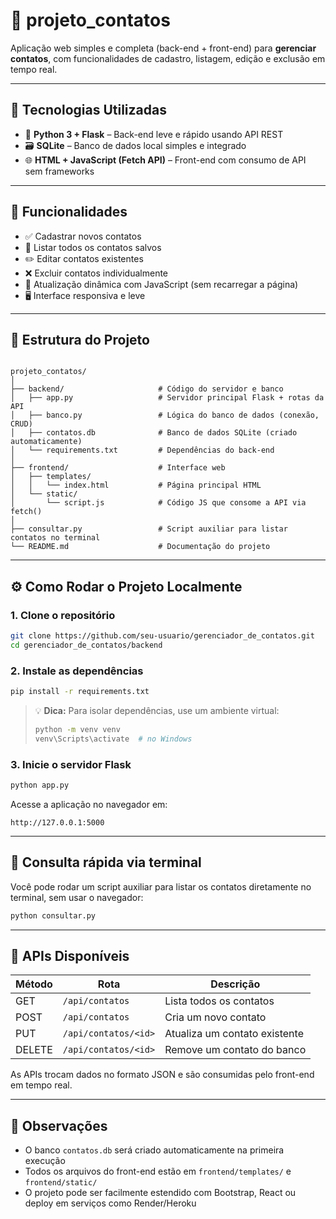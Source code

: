
# 📇 projeto_contatos

Aplicação web simples e completa (back-end + front-end) para **gerenciar contatos**, com funcionalidades de cadastro, listagem, edição e exclusão em tempo real.

---

## 🔧 Tecnologias Utilizadas

- 🐍 **Python 3 + Flask** – Back-end leve e rápido usando API REST
- 🗃️ **SQLite** – Banco de dados local simples e integrado
- 🌐 **HTML + JavaScript (Fetch API)** – Front-end com consumo de API sem frameworks

---

## 🚀 Funcionalidades

- ✅ Cadastrar novos contatos
- 📄 Listar todos os contatos salvos
- ✏️ Editar contatos existentes
- ❌ Excluir contatos individualmente
- 🔄 Atualização dinâmica com JavaScript (sem recarregar a página)
- 🖥️ Interface responsiva e leve

---

## 📁 Estrutura do Projeto

```

projeto_contatos/
│
├── backend/                     # Código do servidor e banco
│   ├── app.py                   # Servidor principal Flask + rotas da API
│   ├── banco.py                 # Lógica do banco de dados (conexão, CRUD)
│   ├── contatos.db              # Banco de dados SQLite (criado automaticamente)
│   └── requirements.txt         # Dependências do back-end
│
├── frontend/                    # Interface web
│   ├── templates/
│   │   └── index.html           # Página principal HTML
│   └── static/
│       └── script.js            # Código JS que consome a API via fetch()
│
├── consultar.py                 # Script auxiliar para listar contatos no terminal
└── README.md                    # Documentação do projeto

````

---

## ⚙️ Como Rodar o Projeto Localmente

### 1. Clone o repositório

```bash
git clone https://github.com/seu-usuario/gerenciador_de_contatos.git
cd gerenciador_de_contatos/backend
````

### 2. Instale as dependências

```bash
pip install -r requirements.txt
```

> 💡 **Dica:** Para isolar dependências, use um ambiente virtual:
>
> ```bash
> python -m venv venv
> venv\Scripts\activate  # no Windows
> ```

### 3. Inicie o servidor Flask

```bash
python app.py
```

Acesse a aplicação no navegador em:

```
http://127.0.0.1:5000
```

---

## 🧪 Consulta rápida via terminal

Você pode rodar um script auxiliar para listar os contatos diretamente no terminal, sem usar o navegador:

```bash
python consultar.py
```

---

## 🧠 APIs Disponíveis

| Método | Rota                 | Descrição                     |
| ------ | -------------------- | ----------------------------- |
| GET    | `/api/contatos`      | Lista todos os contatos       |
| POST   | `/api/contatos`      | Cria um novo contato          |
| PUT    | `/api/contatos/<id>` | Atualiza um contato existente |
| DELETE | `/api/contatos/<id>` | Remove um contato do banco    |

As APIs trocam dados no formato JSON e são consumidas pelo front-end em tempo real.

---

## 📌 Observações

* O banco `contatos.db` será criado automaticamente na primeira execução
* Todos os arquivos do front-end estão em `frontend/templates/` e `frontend/static/`
* O projeto pode ser facilmente estendido com Bootstrap, React ou deploy em serviços como Render/Heroku

